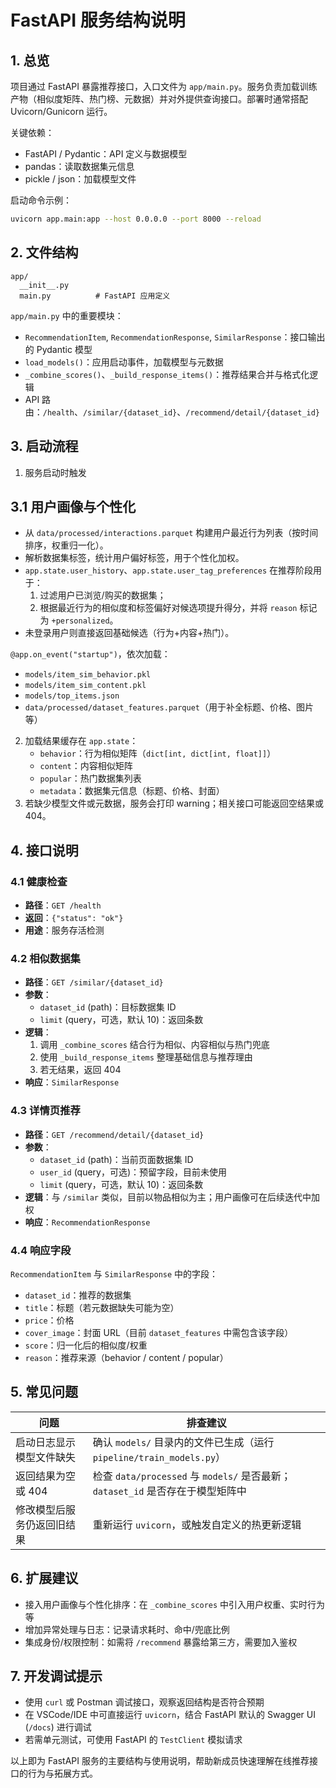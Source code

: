 # FastAPI 服务结构说明

## 1. 总览

项目通过 FastAPI 暴露推荐接口，入口文件为 `app/main.py`。服务负责加载训练产物（相似度矩阵、热门榜、元数据）并对外提供查询接口。部署时通常搭配 Uvicorn/Gunicorn 运行。

关键依赖：
- FastAPI / Pydantic：API 定义与数据模型
- pandas：读取数据集元信息
- pickle / json：加载模型文件

启动命令示例：
```bash
uvicorn app.main:app --host 0.0.0.0 --port 8000 --reload
```

## 2. 文件结构

```
app/
  __init__.py
  main.py          # FastAPI 应用定义
```

`app/main.py` 中的重要模块：
- `RecommendationItem`, `RecommendationResponse`, `SimilarResponse`：接口输出的 Pydantic 模型
- `load_models()`：应用启动事件，加载模型与元数据
- `_combine_scores()`、`_build_response_items()`：推荐结果合并与格式化逻辑
- API 路由：`/health`、`/similar/{dataset_id}`、`/recommend/detail/{dataset_id}`

## 3. 启动流程

1. 服务启动时触发
## 3.1 用户画像与个性化

- 从 `data/processed/interactions.parquet` 构建用户最近行为列表（按时间排序，权重归一化）。
- 解析数据集标签，统计用户偏好标签，用于个性化加权。
- `app.state.user_history`、`app.state.user_tag_preferences` 在推荐阶段用于：
  1. 过滤用户已浏览/购买的数据集；
  2. 根据最近行为的相似度和标签偏好对候选项提升得分，并将 `reason` 标记为 `+personalized`。
- 未登录用户则直接返回基础候选（行为+内容+热门）。

 `@app.on_event("startup")`，依次加载：
   - `models/item_sim_behavior.pkl`
   - `models/item_sim_content.pkl`
   - `models/top_items.json`
   - `data/processed/dataset_features.parquet`（用于补全标题、价格、图片等）
2. 加载结果缓存在 `app.state`：
   - `behavior`：行为相似矩阵（`dict[int, dict[int, float]]`）
   - `content`：内容相似矩阵
   - `popular`：热门数据集列表
   - `metadata`：数据集元信息（标题、价格、封面）
3. 若缺少模型文件或元数据，服务会打印 warning；相关接口可能返回空结果或 404。

## 4. 接口说明

### 4.1 健康检查
- **路径**：`GET /health`
- **返回**：`{"status": "ok"}`
- **用途**：服务存活检测

### 4.2 相似数据集
- **路径**：`GET /similar/{dataset_id}`
- **参数**：
  - `dataset_id` (path)：目标数据集 ID
  - `limit` (query，可选，默认 10)：返回条数
- **逻辑**：
  1. 调用 `_combine_scores` 结合行为相似、内容相似与热门兜底
  2. 使用 `_build_response_items` 整理基础信息与推荐理由
  3. 若无结果，返回 404
- **响应**：`SimilarResponse`

### 4.3 详情页推荐
- **路径**：`GET /recommend/detail/{dataset_id}`
- **参数**：
  - `dataset_id` (path)：当前页面数据集 ID
  - `user_id` (query，可选)：预留字段，目前未使用
  - `limit` (query，可选，默认 10)：返回条数
- **逻辑**：与 `/similar` 类似，目前以物品相似为主；用户画像可在后续迭代中加权
- **响应**：`RecommendationResponse`

### 4.4 响应字段
`RecommendationItem` 与 `SimilarResponse` 中的字段：
- `dataset_id`：推荐的数据集
- `title`：标题（若元数据缺失可能为空）
- `price`：价格
- `cover_image`：封面 URL（目前 `dataset_features` 中需包含该字段）
- `score`：归一化后的相似度/权重
- `reason`：推荐来源（behavior / content / popular）

## 5. 常见问题

| 问题 | 排查建议 |
| ---- | -------- |
| 启动日志显示模型文件缺失 | 确认 `models/` 目录内的文件已生成（运行 `pipeline/train_models.py`） |
| 返回结果为空或 404 | 检查 `data/processed` 与 `models/` 是否最新；`dataset_id` 是否存在于模型矩阵中 |
| 修改模型后服务仍返回旧结果 | 重新运行 `uvicorn`，或触发自定义的热更新逻辑 |

## 6. 扩展建议

- 接入用户画像与个性化排序：在 `_combine_scores` 中引入用户权重、实时行为等
- 增加异常处理与日志：记录请求耗时、命中/兜底比例
- 集成身份/权限控制：如需将 `/recommend` 暴露给第三方，需要加入鉴权

## 7. 开发调试提示

- 使用 `curl` 或 Postman 调试接口，观察返回结构是否符合预期
- 在 VSCode/IDE 中可直接运行 `uvicorn`，结合 FastAPI 默认的 Swagger UI (`/docs`) 进行调试
- 若需单元测试，可使用 FastAPI 的 `TestClient` 模拟请求

以上即为 FastAPI 服务的主要结构与使用说明，帮助新成员快速理解在线推荐接口的行为与拓展方式。
